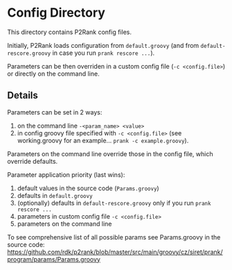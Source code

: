 Config Directory
================

This directory contains P2Rank config files.

Initially, P2Rank loads configuration from `default.groovy` (and from `default-rescore.groovy` in case you run `prank rescore ...`).

Parameters can be then overriden in a custom config file (`-c <config.file>`) or directly on the command line.

## Details

Parameters can be set in 2 ways:
1. on the command line `-<param_name> <value>`
2. in config groovy file specified with `-c <config.file>` (see working.groovy for an example... `prank -c example.groovy`). 

Parameters on the command line override those in the config file, which override defaults.

Parameter application priority (last wins):
1. default values in the source code (`Params.groovy`)
2. defaults in `default.groovy`
3. (optionally) defaults in `default-rescore.groovy` only if you run `prank rescore ...`
4. parameters in custom config file `-c <config.file>`
5. parameters on the command line

To see comprehensive list of all possible params see Params.groovy in the source code:
https://github.com/rdk/p2rank/blob/master/src/main/groovy/cz/siret/prank/program/params/Params.groovy
